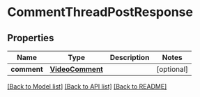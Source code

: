 # CommentThreadPostResponse

## Properties
Name | Type | Description | Notes
------------ | ------------- | ------------- | -------------
**comment** | [**VideoComment**](VideoComment.md) |  | [optional] 

[[Back to Model list]](../README.md#documentation-for-models) [[Back to API list]](../README.md#documentation-for-api-endpoints) [[Back to README]](../README.md)


